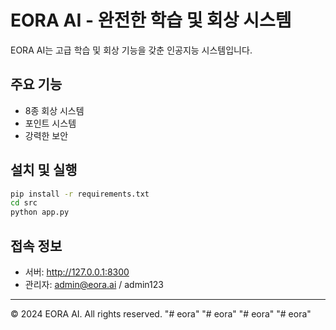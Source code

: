 # EORA AI - 완전한 학습 및 회상 시스템

EORA AI는 고급 학습 및 회상 기능을 갖춘 인공지능 시스템입니다.

## 주요 기능
- 8종 회상 시스템
- 포인트 시스템
- 강력한 보안

## 설치 및 실행
```bash
pip install -r requirements.txt
cd src
python app.py
```

## 접속 정보
- 서버: http://127.0.0.1:8300
- 관리자: admin@eora.ai / admin123

---
© 2024 EORA AI. All rights reserved.
"# eora" 
"# eora" 
"# eora" 
"# eora" 
